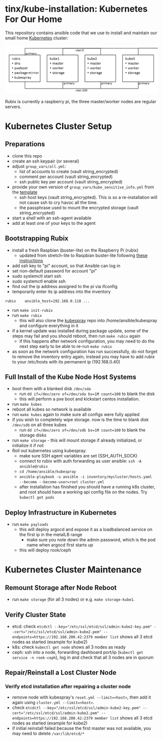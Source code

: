 # tinx/kube-installation: Kubernetes For Our Home

This repository contains ansible code that we use to install and maintain our small home 
[Kubernetes](https://kubernetes.io/) cluster:

![alt text](schematic.png)

Rubix is currently a raspberry pi, the three master/worker nodes are regular servers.

# Kubernetes Cluster Setup

## Preparations

* clone this repo
* create an ssh keypair (or several)
* adjust `group_vars/all.yml`:
  * list of accounts to create (vault string\_encrypted)
  * comment per account (vault string\_encrypted)
  * ssh public key per account (vault string\_encrypted)
* provide your own version of `group_vars/kube_sensitive_info.yml` from 
  the [template](group_vars/kube_sensitive_info.template.yml)
  * ssh host keys (vault string\_encrypted). This is so a re-installation will not cause ssh to cry havoc all the time.
  * the passphrase used to mount the encrypted storage (vault string\_encrypted)
* start a shell with an ssh-agent available
* add at least one of your keys to the agent

## Bootstrapping Rubix

* install a fresh Raspbian (buster-lite) on the Raspberry Pi (rubix)
  * updated from stretch-lite to Raspbian buster-lite following 
    [these instructions](https://pimylifeup.com/upgrade-raspbian-stretch-to-raspbian-buster/)
* add ssh key to "pi" account, so that Ansible can log in
* set non-default password for account "pi"
* sudo systemctl start ssh
* sudo systemctl enable ssh
* find out the ip address assigned to the pi via ifconfig
* temporarily enter its ip address into the inventory
```
rubix    ansible_host=192.168.0.118 ...
```
* run ```make init-rubix```
* run ```make rubix```
  * this will also clone the [kubespray](https://github.com/kubernetes-sigs/kubespray) repo 
    into /home/ansible/kubespray and configure everything in it
* if a kernel update was installed during package update, some of the
  steps may fail and you should reboot, then run ```make rubix``` again
  * if this happens after network configuration, you may need to do the 
    next step early to be able to re-run ```make rubix``` 
* as soon as the network configuration has run successfully, 
  do not forget to remove the inventory entry again, instead
  you may have to add rubix to your /etc/hosts with its permanent ip
  (192.168.0.40)

## Full Install of the Kube Node Host Systems

* boot them with a blanked disk `/dev/sda`
    * run `dd if=/dev/zero of=/dev/sda bs=1M count=100` to blank the disk 
    * this will perform a pxe boot and kickstart centos installation.
* run ```make kubes```
* reboot all kubes so network is available
* run ```make kubes``` again to make sure all configs were fully applied
* if you wish to completely wipe storage. now is the time to blank disk `/dev/sdb` on all three kubes
    * run `dd if=/dev/zero of=/dev/sdb bs=1M count=100` to blank the storage disks
* run ```make storage``` - this will mount storage if already initialized, or initialize it if not
* Roll out kubernetes using kubespray:
    * make sure SSH agent variables are set (SSH_AUTH_SOCK)
    * connect to rubix with auth forwarding as user ansible: `ssh -A ansible@rubix`
    * `cd /home/ansible/kubespray`
    * `ansible-playbook -u ansible -i inventory/mycluster/hosts.yaml  --become --become-user=root cluster.yml`
    * after installation has finished you should have a running k8s cluster, and root should have
      a working api config file on the nodes. Try `kubectl get pods`

## Deploy Infrastructure in Kubernetes

* run ```make payloads```
    * this will deploy argocd and expose it as a loadbalanced service on the first ip in the metalLB range
        * make sure you note down the admin password, which is the pod name when argocd first starts up
    * this will deploy rook/ceph



# Kubernetes Cluster Maintenance

## Remount Storage after Node Reboot

* run ```make storage``` (for all 3 nodes) or e.g. ```make storage-kube1```.

## Verify Cluster State

* etcd: check `etcdctl --key="/etc/ssl/etcd/ssl/admin-kube2-key.pem" --cert="/etc/ssl/etcd/ssl/admin-kube2.pem" --endpoints=https://192.168.200.42:2379 member list`
  shows all 3 etcd nodes as started (example for kube2)
* k8s: check `kubectl get node` shows all 3 nodes as ready
* ceph: ssh into a node, forwarding dashboard port/ip (`kubectl get service -n rook-ceph`), log in and check that all 3
  nodes are in quorum

## Repair/Reinstall a Lost Cluster Node

### Verify etcd installation after repairing a cluster node

* remove node with kubespray's `reset.yml --limit=<host>`, then add it again using `cluster.yml --limit=<host>`.
* check `etcdctl --key="/etc/ssl/etcd/ssl/admin-kube2-key.pem" --cert="/etc/ssl/etcd/ssl/admin-kube2.pem" --endpoints=https://192.168.200.42:2379 member list`
  shows all 3 etcd nodes as started (example for kube2)
* if initial reinstall failed because the first master was not available, you may need to delete `/var/lib/etcd/*` 

